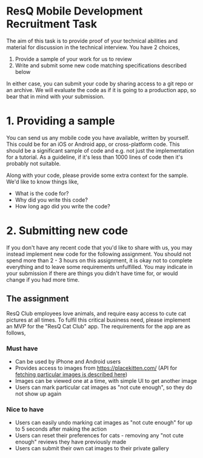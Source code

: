 # ResQ Mobile Development Recruitment Task

The aim of this task is to provide proof of your technical abilities and material for discussion in the technical interview. You have 2 choices,

1. Provide a sample of your work for us to review
2. Write and submit some new code matching specifications described below

In either case, you can submit your code by sharing access to a git repo or an archive. We will evaluate the code as if it is going to a production app, so bear that in mind with your submission.

# 1. Providing a sample

You can send us any mobile code you have available, written by yourself. This could be for an iOS or Android app, or cross-platform code. This should be a significant sample of code and e.g. not just the implementation for a tutorial. As a guideline, if it's less than 1000 lines of code then it's probably not suitable.

Along with your code, please provide some extra context for the sample. We'd like to know things like,

- What is the code for?
- Why did you write this code?
- How long ago did you write the code?

# 2. Submitting new code

If you don't have any recent code that you'd like to share with us, you may instead implement new code for the following assignment. You should not spend more than 2 - 3 hours on this assignment, it is okay not to complete everything and to leave some requirements unfulfilled. You may indicate in your submission if there are things you didn't have time for, or would change if you had more time.

## The assignment

ResQ Club employees love animals, and require easy access to cute cat pictures at all times. To fulfil this critical business need, please implement an MVP for the "ResQ Cat Club" app. The requirements for the app are as follows,

### Must have

- Can be used by iPhone and Android users
- Provides access to images from https://placekitten.com/ (API for [fetching particular images is described here](https://placekitten.com/attribution.html))
- Images can be viewed one at a time, with simple UI to get another image
- Users can mark particular cat images as "not cute enough", so they do not show up again

### Nice to have

- Users can easily undo marking cat images as "not cute enough" for up to 5 seconds after making the action
- Users can reset their preferences for cats - removing any "not cute enough" reviews they have previously made
- Users can submit their own cat images to their private gallery
